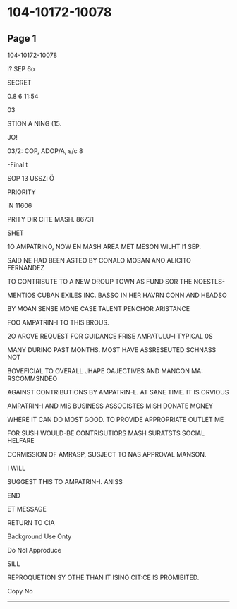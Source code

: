 # 104-10172-10078

## Page 1

104-10172-10078

i? SEP 6o

SECRET

0.8 6 11:54

03

STION A NING (15.

JO!

03/2: COP, ADOP/A, s/c 8

-Final t

SOP 13 USSZi Ö

PRIORITY

iN 11606

PRITY DIR CITE MASH. 86731

SHET

1O AMPATRINO, NOW EN MASH AREA MET MESON WILHT I1 SEP.

SAID NE HAD BEEN ASTEO BY CONALO MOSAN ANO ALICITO FERNANDEZ

TO CONTRISUTE TO A NEW OROUP TOWN AS FUND SOR THE NOESTLS-

MENTIOS CUBAN EXILES INC. BASSO IN HER HAVRN CONN AND HEADSO

BY MOAN SENSE MONE CASE TALENT PENCHOR ARISTANCE

FOO AMPATRIN-I TO THIS BROUS.

2O AROVE REQUEST FOR GUIDANCE FRISE AMPATULU-I TYPICAL 0S

MANY DURINO PAST MONTHS. MOST HAVE ASSRESEUTED SCHNASS NOT

BOVEFICIAL TO OVERALL JHAPE OAJECTIVES AND MANCON MA: RSCOMMSNDEO

AGAINST CONTRIBUTIONS BY AMPATRIN-L. AT SANE TIME. IT IS ORVIOUS

AMPATRIN-I AND MIS BUSINESS ASSOCISTES MISH DONATE MONEY

WHERE IT CAN DO MOST GOOD. TO PROVIDE APPROPRIATE OUTLET ME

FOR SUSH WOULD-BE CONTRISUTIORS MASH SURATSTS SOCIAL HELFARE

CORMISSION OF AMRASP, SUSJECT TO NAS APPROVAL MANSON.

I WILL

SUGGEST THIS TO AMPATRIN-I. ANISS

END

ET MESSAGE

RETURN TO CIA

Background Use Onty

Do Nol Approduce

SILL

REPROQUETION SY OTHE THAN IT ISINO CIT:CE IS PROMIBITED.

Copy No

---

